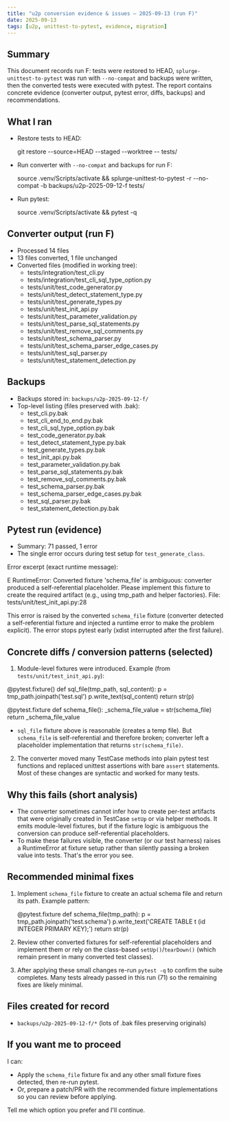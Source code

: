 ```yaml
---
title: "u2p conversion evidence & issues — 2025-09-13 (run F)"
date: 2025-09-13
tags: [u2p, unittest-to-pytest, evidence, migration]
---
```


Summary
-------

This document records run F: tests were restored to HEAD, `splurge-unittest-to-pytest` was run with `--no-compat` and backups were written, then the converted tests were executed with pytest. The report contains concrete evidence (converter output, pytest error, diffs, backups) and recommendations.

What I ran
----------

- Restore tests to HEAD:

  git restore --source=HEAD --staged --worktree -- tests/

- Run converter with `--no-compat` and backups for run F:

  source .venv/Scripts/activate && splurge-unittest-to-pytest -r --no-compat -b backups/u2p-2025-09-12-f tests/

- Run pytest:

  source .venv/Scripts/activate && pytest -q


Converter output (run F)
------------------------

- Processed 14 files
- 13 files converted, 1 file unchanged
- Converted files (modified in working tree):
  - tests/integration/test_cli.py
  - tests/integration/test_cli_sql_type_option.py
  - tests/unit/test_code_generator.py
  - tests/unit/test_detect_statement_type.py
  - tests/unit/test_generate_types.py
  - tests/unit/test_init_api.py
  - tests/unit/test_parameter_validation.py
  - tests/unit/test_parse_sql_statements.py
  - tests/unit/test_remove_sql_comments.py
  - tests/unit/test_schema_parser.py
  - tests/unit/test_schema_parser_edge_cases.py
  - tests/unit/test_sql_parser.py
  - tests/unit/test_statement_detection.py

Backups
-------

- Backups stored in: `backups/u2p-2025-09-12-f/`
- Top-level listing (files preserved with .bak):
  - test_cli.py.bak
  - test_cli_end_to_end.py.bak
  - test_cli_sql_type_option.py.bak
  - test_code_generator.py.bak
  - test_detect_statement_type.py.bak
  - test_generate_types.py.bak
  - test_init_api.py.bak
  - test_parameter_validation.py.bak
  - test_parse_sql_statements.py.bak
  - test_remove_sql_comments.py.bak
  - test_schema_parser.py.bak
  - test_schema_parser_edge_cases.py.bak
  - test_sql_parser.py.bak
  - test_statement_detection.py.bak


Pytest run (evidence)
---------------------

- Summary: 71 passed, 1 error
- The single error occurs during test setup for `test_generate_class`.

Error excerpt (exact runtime message):

  E   RuntimeError: Converted fixture 'schema_file' is ambiguous: converter produced a self-referential placeholder. Please implement this fixture to create the required artifact (e.g., using tmp_path and helper factories).
  File: tests/unit/test_init_api.py:28

This error is raised by the converted `schema_file` fixture (converter detected a self-referential fixture and injected a runtime error to make the problem explicit). The error stops pytest early (xdist interrupted after the first failure).


Concrete diffs / conversion patterns (selected)
---------------------------------------------

1) Module-level fixtures were introduced. Example (from `tests/unit/test_init_api.py`):

  @pytest.fixture()
  def sql_file(tmp_path, sql_content):
      p = tmp_path.joinpath('test.sql')
      p.write_text(sql_content)
      return str(p)

  @pytest.fixture
  def schema_file():
      _schema_file_value = str(schema_file)
      return _schema_file_value

  - `sql_file` fixture above is reasonable (creates a temp file). But `schema_file` is self-referential and therefore broken; converter left a placeholder implementation that returns `str(schema_file)`.

2) The converter moved many TestCase methods into plain pytest test functions and replaced unittest assertions with bare `assert` statements. Most of these changes are syntactic and worked for many tests.


Why this fails (short analysis)
------------------------------

- The converter sometimes cannot infer how to create per-test artifacts that were originally created in TestCase `setUp` or via helper methods. It emits module-level fixtures, but if the fixture logic is ambiguous the conversion can produce self-referential placeholders.
- To make these failures visible, the converter (or our test harness) raises a RuntimeError at fixture setup rather than silently passing a broken value into tests. That's the error you see.


Recommended minimal fixes
------------------------

1) Implement `schema_file` fixture to create an actual schema file and return its path. Example pattern:

    @pytest.fixture
    def schema_file(tmp_path):
        p = tmp_path.joinpath('test.schema')
        p.write_text('CREATE TABLE t (id INTEGER PRIMARY KEY);')
        return str(p)

2) Review other converted fixtures for self-referential placeholders and implement them or rely on the class-based `setUp()`/`tearDown()` (which remain present in many converted test classes).

3) After applying these small changes re-run `pytest -q` to confirm the suite completes. Many tests already passed in this run (71) so the remaining fixes are likely minimal.


Files created for record
------------------------

- `backups/u2p-2025-09-12-f/*` (lots of .bak files preserving originals)


If you want me to proceed
-------------------------

I can:
- Apply the `schema_file` fixture fix and any other small fixture fixes detected, then re-run pytest.
- Or, prepare a patch/PR with the recommended fixture implementations so you can review before applying.

Tell me which option you prefer and I'll continue.

